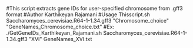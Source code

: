 #This script extracts gene IDs for user-specified chromosome from .gff3 format
#Author Karthikeyan Rajamani
#Usage Thisscript.sh Saccharomyces_cerevisiae.R64-1-1.34.gff3 "Chromosome_choice"  "GeneNames_Chromosome_choice.txt"
#Ex: ./GetGeneIDs_Karthikeyan_Rajamani.sh  Saccharomyces_cerevisiae.R64-1-1.34.gff3  "XVI" GeneNames_XVI.txt
